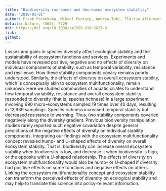 ```yaml
---
title: "Biodiversity increases and decreases ecosystem stability"
date: "2018-01-01"
author: Frank Pennekamp, Mikael Pontarp, Andrea Tabi, Florian Altermatt, Roman Alther, Yves Choffat, Emanuel A. Fronhofer, Pravin Ganesanandamoorthy, Aurelie Garnier, Jason I. Griffiths, Suzanne Greene, Katherine Horgan, Thomas M. Massie, Elvira Mächler, Gian Marco Palamara, Mathew Seymour, Owen L. Petchey
details: Nature, (563), 7729
doi: https://doi.org/10.1038/s41586-018-0627-8
link:
github:
---
```


Losses and gains in species diversity affect ecological stability and the sustainability of ecosystem functions and services. Experiments and models have revealed positive, negative and no effects of diversity on individual components of stability, such as temporal variability, resistance and resilience. How these stability components covary remains poorly understood. Similarly, the effects of diversity on overall ecosystem stability, which is conceptually akin to ecosystem multifunctionality, remain unknown. Here we studied communities of aquatic ciliates to understand how temporal variability, resistance and overall ecosystem stability responded to diversity (that is, species richness) in a large experiment involving 690 micro-ecosystems sampled 19 times over 40 days, resulting in 12,939 samplings. Species richness increased temporal stability but decreased resistance to warming. Thus, two stability components covaried negatively along the diversity gradient. Previous biodiversity manipulation studies rarely reported such negative covariation despite general predictions of the negative effects of diversity on individual stability components. Integrating our findings with the ecosystem multifunctionality concept revealed hump- and U-shaped effects of diversity on overall ecosystem stability. That is, biodiversity can increase overall ecosystem stability when biodiversity is low, and decrease it when biodiversity is high, or the opposite with a U-shaped relationship. The effects of diversity on ecosystem multifunctionality would also be hump- or U-shaped if diversity had positive effects on some functions and negative effects on others. Linking the ecosystem multifunctionality concept and ecosystem stability can transform the perceived effects of diversity on ecological stability and may help to translate this science into policy-relevant information.